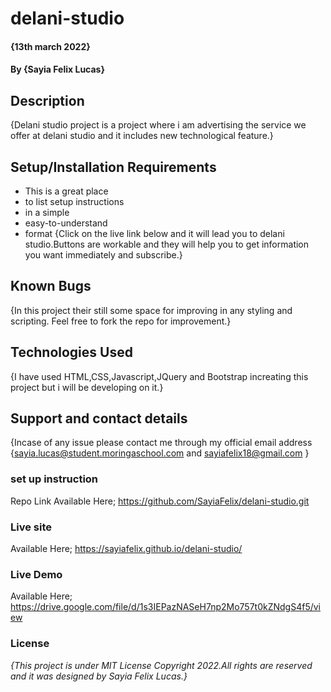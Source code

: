 # delani-studio

#### {13th march 2022}
#### By **{Sayia Felix Lucas}**
## Description
{Delani studio project is a project where i am advertising the service we offer at delani studio and it includes new technological feature.}

## Setup/Installation Requirements
* This is a great place
* to list setup instructions
* in a simple
* easy-to-understand
* format
{Click on the live link below and it will lead you to delani studio.Buttons are workable and they will help you to get information you want immediately and subscribe.}
## Known Bugs
{In this project their still some space for improving in any styling and scripting. Feel free to fork the repo for improvement.}

## Technologies Used
{I have used HTML,CSS,Javascript,JQuery and Bootstrap increating this project but i will be developing on it.}

## Support and contact details
{Incase of any issue please contact me through my official email address {sayia.lucas@student.moringaschool.com  and sayiafelix18@gmail.com }

### set up instruction 
Repo Link Available Here;
https://github.com/SayiaFelix/delani-studio.git


### Live site
Available Here;
https://sayiafelix.github.io/delani-studio/


### Live Demo
Available Here; 
https://drive.google.com/file/d/1s3IEPazNASeH7np2Mo757t0kZNdgS4f5/view

### License
*{This project is under MIT License Copyright 2022.All rights are reserved and it was designed by Sayia Felix Lucas.}*
